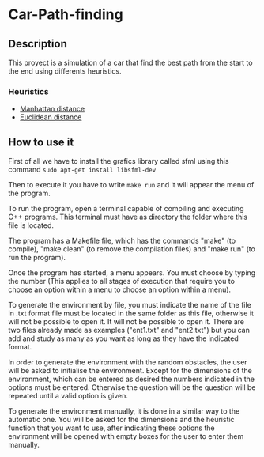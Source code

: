 # Car-Path-finding
## Description
This proyect is a simulation of a car that find the best path from the start to the end using differents heuristics.
### Heuristics
* [Manhattan distance](https://en.wikipedia.org/wiki/Taxicab_geometry)
* [Euclidean distance](https://en.wikipedia.org/wiki/Euclidean_distance#:~:text=In%20mathematics%2C%20the%20Euclidean%20distance,being%20called%20the%20Pythagorean%20distance.) 
## How to use it
First of all we have to install the grafics library called sfml using this command  ```sudo apt-get install libsfml-dev```

Then to execute it you have to write ```make run``` and it will appear the menu of the program.

To run the program, open a terminal capable of compiling and executing C++ programs. 
This terminal must have as directory the folder where this file is located.

The program has a Makefile file, which has the commands "make" (to compile), "make clean" (to remove the compilation files) and "make run" (to run the program).

Once the program has started, a menu appears. You must choose by typing the number (This applies to all stages of execution that require you to choose an option within a menu to choose an option within a menu).

To generate the environment by file, you must indicate the name of the file in .txt format file must be located in the same folder as this file, otherwise it will not be possible to open it. It will not be possible to open it. There are two files already made as examples ("ent1.txt" and "ent2.txt") but you can add and study as many as you want as long as they have the indicated format.

In order to generate the environment with the random obstacles, the user will be asked to initialise the environment. Except for the dimensions of the environment, which can be entered as desired the numbers indicated in the options must be entered. Otherwise the question will be the question will be repeated until a valid option is given.

To generate the environment manually, it is done in a similar way to the automatic one. You will be asked for the dimensions and the heuristic function that you want to use, after indicating these options the environment will be opened with empty boxes for the user to enter them manually. 
